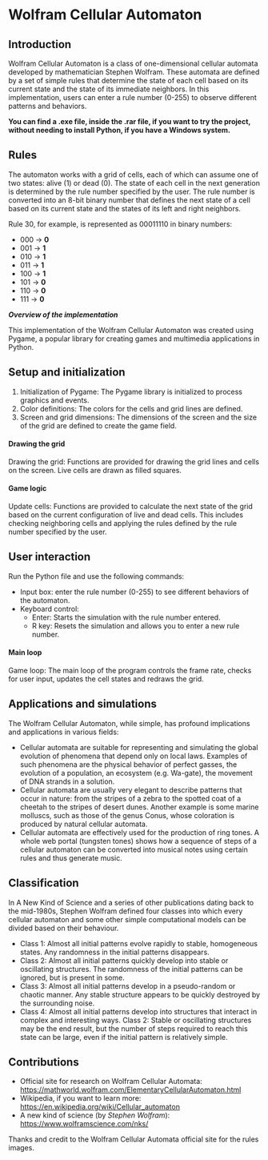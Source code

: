 # Wolfram Cellular Automaton

## Introduction
Wolfram Cellular Automaton is a class of one-dimensional cellular automata developed by mathematician Stephen Wolfram. These automata are defined by a set of simple rules that determine the state of each cell based on its current state and the state of its immediate neighbors. In this implementation, users can enter a rule number (0-255) to observe different patterns and behaviors.

**You can find a .exe file, inside the .rar file, if you want to try the project, without needing to install Python, if you have a Windows system.**

## Rules
The automaton works with a grid of cells, each of which can assume one of two states: alive (1) or dead (0). The state of each cell in the next generation is determined by the rule number specified by the user. The rule number is converted into an 8-bit binary number that defines the next state of a cell based on its current state and the states of its left and right neighbors.

Rule 30, for example, is represented as 00011110 in binary numbers:

- 000 -> **0**
- 001 -> **1**
- 010 -> **1**
- 011 -> **1**
- 100 -> **1**
- 101 -> **0**
- 110 -> **0**
- 111 -> **0**

***Overview of the implementation***

This implementation of the Wolfram Cellular Automaton was created using Pygame, a popular library for creating games and multimedia applications in Python.

## Setup and initialization
1) Initialization of Pygame: The Pygame library is initialized to process graphics and events.
2) Color definitions: The colors for the cells and grid lines are defined.
3) Screen and grid dimensions: The dimensions of the screen and the size of the grid are defined to create the game field.

#### Drawing the grid
Drawing the grid: Functions are provided for drawing the grid lines and cells on the screen. Live cells are drawn as filled squares.

#### Game logic
Update cells: Functions are provided to calculate the next state of the grid based on the current configuration of live and dead cells. This includes checking neighboring cells and applying the rules defined by the rule number specified by the user.

## User interaction
Run the Python file and use the following commands:

- Input box: enter the rule number (0-255) to see different behaviors of the automaton.
- Keyboard control:
  - Enter: Starts the simulation with the rule number entered.
  - R key: Resets the simulation and allows you to enter a new rule number.

#### Main loop
Game loop: The main loop of the program controls the frame rate, checks for user input, updates the cell states and redraws the grid.

## Applications and simulations
The Wolfram Cellular Automaton, while simple, has profound implications and applications in various fields:

- Cellular automata are suitable for representing and simulating the global evolution of phenomena that depend only on local laws. Examples of such phenomena are the physical behavior of perfect gasses, the evolution of a population, an ecosystem (e.g. Wa-gate), the movement of DNA strands in a solution.
- Cellular automata are usually very elegant to describe patterns that occur in nature: from the stripes of a zebra to the spotted coat of a cheetah to the stripes of desert dunes. Another example is some marine molluscs, such as those of the genus Conus, whose coloration is produced by natural cellular automata.
- Cellular automata are effectively used for the production of ring tones. A whole web portal (tungsten tones) shows how a sequence of steps of a cellular automaton can be converted into musical notes using certain rules and thus generate music.

## Classification
In A New Kind of Science and a series of other publications dating back to the mid-1980s, Stephen Wolfram defined four classes into which every cellular automaton and some other simple computational models can be divided based on their behaviour.

- Class 1: Almost all initial patterns evolve rapidly to stable, homogeneous states. Any randomness in the initial patterns disappears.
- Class 2: Almost all initial patterns quickly develop into stable or oscillating structures. The randomness of the initial patterns can be ignored, but is present in some.
- Class 3: Almost all initial patterns develop in a pseudo-random or chaotic manner. Any stable structure appears to be quickly destroyed by the surrounding noise.
- Class 4: Almost all initial patterns develop into structures that interact in complex and interesting ways. Class 2: Stable or oscillating structures may be the end result, but the number of steps required to reach this state can be large, even if the initial pattern is relatively simple.

## Contributions
- Official site for research on Wolfram Cellular Automata: https://mathworld.wolfram.com/ElementaryCellularAutomaton.html
- Wikipedia, if you want to learn more: https://en.wikipedia.org/wiki/Cellular_automaton
- A new kind of science (by *Stephen Wolfram*): https://www.wolframscience.com/nks/

Thanks and credit to the Wolfram Cellular Automata official site for the rules images.
